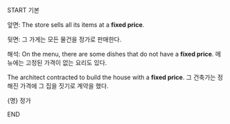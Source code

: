 START
기본

앞면:
The store sells all its items at a **fixed price**.

뒷면:
그 가게는 모든 물건을 정가로 판매한다.

해석:
On the menu, there are some dishes that do not have a **fixed price**. 
메뉴에는 고정된 가격이 없는 요리도 있다.

The architect contracted to build the house with a **fixed price**. 
그 건축가는 정해진 가격에 그 집을 짓기로 계약을 했다.

{명} 정가  
<!--ID: 1747213161376-->
END